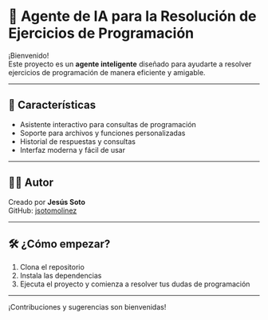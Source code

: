 # 🤖 Agente de IA para la Resolución de Ejercicios de Programación

¡Bienvenido!  
Este proyecto es un **agente inteligente** diseñado para ayudarte a resolver ejercicios de programación de manera eficiente y amigable.

---

## 🚀 Características

- Asistente interactivo para consultas de programación
- Soporte para archivos y funciones personalizadas
- Historial de respuestas y consultas
- Interfaz moderna y fácil de usar

---

## 👨‍💻 Autor

Creado por **Jesús Soto**  
GitHub: [jsotomolinez](https://github.com/jsotomolinez)

---

## 🛠️ ¿Cómo empezar?

1. Clona el repositorio
2. Instala las dependencias
3. Ejecuta el proyecto y comienza a resolver tus dudas de programación

---

¡Contribuciones y sugerencias son bienvenidas!